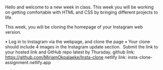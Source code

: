 Hello and welcome to a new week in class. This week you will be working on getting comfortable with HTML and CSS by bringing different projects to life.

This week, you will be cloning the homepage of your Instagram web version.

• Log in to Instagram via the webpage, and clone the page
• Your clone should include 4 images in the Instagram update section.&nbsp;
Submit the link to your hosted link and GitHub repo latest by Thursday.
github link: https://github.com/MiriamOkpalaeke/Insta-clone
netlify link: insta-clone-assignment.netlify.app

